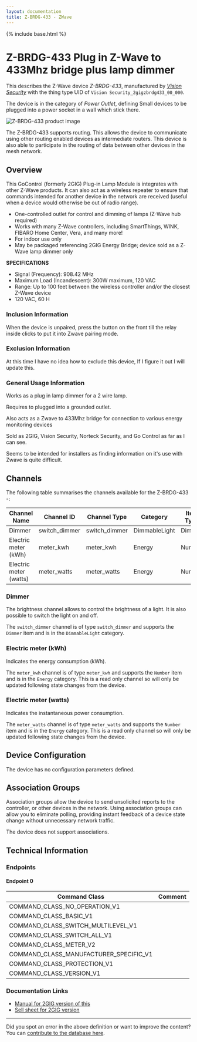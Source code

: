 ```yaml
---
layout: documentation
title: Z-BRDG-433 - ZWave
---
```


{% include base.html %}

# Z-BRDG-433 Plug in Z-Wave to 433Mhz bridge plus lamp dimmer
This describes the Z-Wave device *Z-BRDG-433*, manufactured by *[Vision Security](http://www.visionsecurity.com.tw/)* with the thing type UID of ```Vision Security_2gigzbrdg433_00_000```.

The device is in the category of *Power Outlet*, defining Small devices to be plugged into a power socket in a wall which stick there.

![Z-BRDG-433 product image](https://opensmarthouse.org/assets/zwave/attachments/978/2gig-z-brdg-433.jpg)


The Z-BRDG-433 supports routing. This allows the device to communicate using other routing enabled devices as intermediate routers.  This device is also able to participate in the routing of data between other devices in the mesh network.

## Overview

This GoControl (formerly 2GIG) Plug-in Lamp Module is integrates with other Z-Wave products. It can also act as a wireless repeater to ensure that commands intended for another device in the network are received (useful when a device would otherwise be out of radio range).

  * One-controlled outlet for control and dimming of lamps (Z-Wave hub required)
  * Works with many Z-Wave controllers, including SmartThings, WINK, FIBARO Home Center, Vera, and many more!
  * For indoor use only
  * May be packaged referencing 2GIG Energy Bridge; device sold as a Z-Wave lamp dimmer only

**SPECIFICATIONS**

  * Signal (Frequency): 908.42 MHz
  * Maximum Load (Incandescent): 300W maximum, 120 VAC
  * Range: Up to 100 feet between the wireless controller and/or the closest Z-Wave device
  * 120 VAC, 60 H

### Inclusion Information

When the device is unpaired, press the button on the front till the relay inside clicks to put it into Zwave pairing mode.

### Exclusion Information

At this time I have no idea how to exclude this device, If I figure it out I will update this.

### General Usage Information

Works as a plug in lamp dimmer for a 2 wire lamp.

Requires to plugged into a grounded outlet.

Also acts as a Zwave to 433Mhz bridge for connection to various energy monitoring devices

Sold as 2GIG, Vision Security, Norteck Security, and Go Control as far as I can see.

Seems to be intended for installers as finding information on it's use with Zwave is quite difficult.

## Channels

The following table summarises the channels available for the Z-BRDG-433 -:

| Channel Name | Channel ID | Channel Type | Category | Item Type |
|--------------|------------|--------------|----------|-----------|
| Dimmer | switch_dimmer | switch_dimmer | DimmableLight | Dimmer | 
| Electric meter (kWh) | meter_kwh | meter_kwh | Energy | Number | 
| Electric meter (watts) | meter_watts | meter_watts | Energy | Number | 

### Dimmer
The brightness channel allows to control the brightness of a light.
            It is also possible to switch the light on and off.

The ```switch_dimmer``` channel is of type ```switch_dimmer``` and supports the ```Dimmer``` item and is in the ```DimmableLight``` category.

### Electric meter (kWh)
Indicates the energy consumption (kWh).

The ```meter_kwh``` channel is of type ```meter_kwh``` and supports the ```Number``` item and is in the ```Energy``` category. This is a read only channel so will only be updated following state changes from the device.

### Electric meter (watts)
Indicates the instantaneous power consumption.

The ```meter_watts``` channel is of type ```meter_watts``` and supports the ```Number``` item and is in the ```Energy``` category. This is a read only channel so will only be updated following state changes from the device.



## Device Configuration

The device has no configuration parameters defined.

## Association Groups

Association groups allow the device to send unsolicited reports to the controller, or other devices in the network. Using association groups can allow you to eliminate polling, providing instant feedback of a device state change without unnecessary network traffic.

The device does not support associations.
## Technical Information

### Endpoints

#### Endpoint 0

| Command Class | Comment |
|---------------|---------|
| COMMAND_CLASS_NO_OPERATION_V1| |
| COMMAND_CLASS_BASIC_V1| |
| COMMAND_CLASS_SWITCH_MULTILEVEL_V1| |
| COMMAND_CLASS_SWITCH_ALL_V1| |
| COMMAND_CLASS_METER_V2| |
| COMMAND_CLASS_MANUFACTURER_SPECIFIC_V1| |
| COMMAND_CLASS_PROTECTION_V1| |
| COMMAND_CLASS_VERSION_V1| |

### Documentation Links

* [Manual for 2GIG version of this](https://www.opensmarthouse.org/zwavedatabase/978/2GIG-Z-BRDG-433-Manual.pdf)
* [Sell sheet for 2GIG version](https://www.opensmarthouse.org/zwavedatabase/978/NPA-Energy-Bridge-1.pdf)

---

Did you spot an error in the above definition or want to improve the content?
You can [contribute to the database here](https://www.opensmarthouse.org/zwavedatabase/978).
